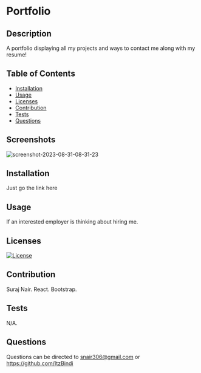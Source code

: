 
# Portfolio

## Description
A portfolio displaying all my projects and ways to contact me along with my resume! 

## Table of Contents
- [Installation](#Installation)
- [Usage](#Usage)
- [Licenses](#licenses)
- [Contribution](#contribution)
- [Tests](#test)
- [Questions](#Questions)

## Screenshots
![screenshot-2023-08-31-08-31-23](https://github.com/ItzBindi/My-Portfolio/assets/82546293/680b8a06-b820-483c-85a7-d5e3ca4d8808)


## Installation
Just go the link here 

## Usage
If an interested employer is thinking about hiring me.

## Licenses
[![License](https://img.shields.io/badge/License--green.svg)](https://opensource.org/licenses/)

## Contribution
Suraj Nair. React. Bootstrap. 

## Tests
N/A.

## Questions
Questions can be directed to snair306@gmail.com or https://github.com/ItzBindi


